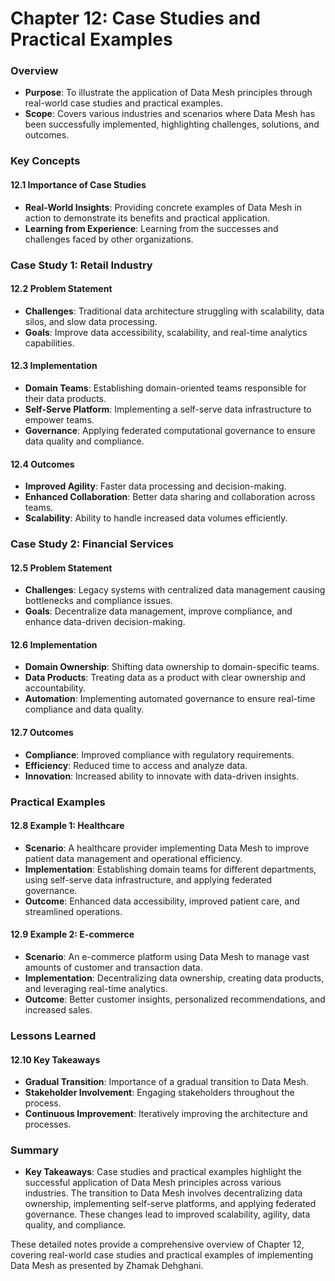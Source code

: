 # Chapter 12: Case Studies and Practical Examples

### Overview
- **Purpose**: To illustrate the application of Data Mesh principles through real-world case studies and practical examples.
- **Scope**: Covers various industries and scenarios where Data Mesh has been successfully implemented, highlighting challenges, solutions, and outcomes.

### Key Concepts

#### 12.1 Importance of Case Studies
- **Real-World Insights**: Providing concrete examples of Data Mesh in action to demonstrate its benefits and practical application.
- **Learning from Experience**: Learning from the successes and challenges faced by other organizations.

### Case Study 1: Retail Industry

#### 12.2 Problem Statement
- **Challenges**: Traditional data architecture struggling with scalability, data silos, and slow data processing.
- **Goals**: Improve data accessibility, scalability, and real-time analytics capabilities.

#### 12.3 Implementation
- **Domain Teams**: Establishing domain-oriented teams responsible for their data products.
- **Self-Serve Platform**: Implementing a self-serve data infrastructure to empower teams.
- **Governance**: Applying federated computational governance to ensure data quality and compliance.

#### 12.4 Outcomes
- **Improved Agility**: Faster data processing and decision-making.
- **Enhanced Collaboration**: Better data sharing and collaboration across teams.
- **Scalability**: Ability to handle increased data volumes efficiently.

### Case Study 2: Financial Services

#### 12.5 Problem Statement
- **Challenges**: Legacy systems with centralized data management causing bottlenecks and compliance issues.
- **Goals**: Decentralize data management, improve compliance, and enhance data-driven decision-making.

#### 12.6 Implementation
- **Domain Ownership**: Shifting data ownership to domain-specific teams.
- **Data Products**: Treating data as a product with clear ownership and accountability.
- **Automation**: Implementing automated governance to ensure real-time compliance and data quality.

#### 12.7 Outcomes
- **Compliance**: Improved compliance with regulatory requirements.
- **Efficiency**: Reduced time to access and analyze data.
- **Innovation**: Increased ability to innovate with data-driven insights.

### Practical Examples

#### 12.8 Example 1: Healthcare
- **Scenario**: A healthcare provider implementing Data Mesh to improve patient data management and operational efficiency.
- **Implementation**: Establishing domain teams for different departments, using self-serve data infrastructure, and applying federated governance.
- **Outcome**: Enhanced data accessibility, improved patient care, and streamlined operations.

#### 12.9 Example 2: E-commerce
- **Scenario**: An e-commerce platform using Data Mesh to manage vast amounts of customer and transaction data.
- **Implementation**: Decentralizing data ownership, creating data products, and leveraging real-time analytics.
- **Outcome**: Better customer insights, personalized recommendations, and increased sales.

### Lessons Learned

#### 12.10 Key Takeaways
- **Gradual Transition**: Importance of a gradual transition to Data Mesh.
- **Stakeholder Involvement**: Engaging stakeholders throughout the process.
- **Continuous Improvement**: Iteratively improving the architecture and processes.

### Summary
- **Key Takeaways**: Case studies and practical examples highlight the successful application of Data Mesh principles across various industries. The transition to Data Mesh involves decentralizing data ownership, implementing self-serve platforms, and applying federated governance. These changes lead to improved scalability, agility, data quality, and compliance.

These detailed notes provide a comprehensive overview of Chapter 12, covering real-world case studies and practical examples of implementing Data Mesh as presented by Zhamak Dehghani.